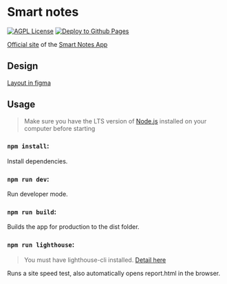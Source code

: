 # Smart notes

<!-- Badges -->

[![AGPL License](https://img.shields.io/badge/license-AGPL--3.0%20License-blue)](https://github.com/iTflatApps/SmartNotes/blob/main/LICENSE)
[![Deploy to Github Pages](https://img.shields.io/badge/Deploy-success-green)](https://github.com/iTflatApps/SmartNotes/actions)

[Official site](https://itflatapps.github.io/SmartNotes/) of the [Smart Notes App](https://play.google.com/store/apps/details?hl=en_US&id=com.itflat.smartnotes)

## Design
[Layout in figma](https://www.figma.com/file/7rwSXB6wZke7mckW0C4Ont/Smart-Notes)

## Usage

> Make sure you have the LTS version of [Node.js](https://nodejs.org/en/) installed on your computer before starting

### `npm install`:

Install dependencies.

### `npm run dev`:

Run developer mode.

### `npm run build`:

Builds the app for production to the dist folder.

### `npm run lighthouse`:

> You must have lighthouse-cli installed. [Detail here](https://github.com/GoogleChrome/lighthouse#using-the-node-cli)

Runs a site speed test, also automatically opens report.html in the browser.
